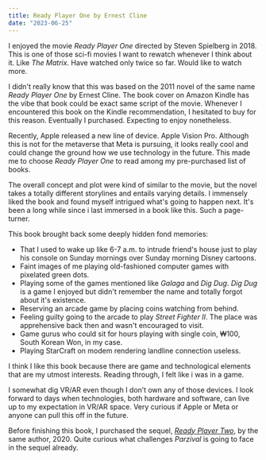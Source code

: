 ```yaml
---
title: Ready Player One by Ernest Cline
date: "2023-06-25"
---
```


I enjoyed the movie _Ready Player One_ directed by Steven Spielberg in 2018.
This is one of those sci-fi movies I want to rewatch whenever I think about it. Like _The Matrix_.
Have watched only twice so far. Would like to watch more.

I didn't really know that this was based on the 2011 novel of the same name _Ready Player One_ by Ernest Cline.
The book cover on Amazon Kindle has the vibe that book could be exact same script of the movie.
Whenever I encountered this book on the Kindle recommendation, I hesitated to buy for this reason.
Eventually I purchased. Expecting to enjoy nonetheless.

Recently, Apple released a new line of device.
Apple Vision Pro.
Although this is not for the metaverse that Meta is pursuing,
it looks really cool and could change the ground how we use technology in the future.
This made me to choose _Ready Player One_ to read among my pre-purchased list of books.

The overall concept and plot were kind of similar to the movie,
but the novel takes a totally different storylines and entails varying details.
I immensely liked the book and found myself intrigued what's going to happen next.
It's been a long while since i last immersed in a book like this.
Such a page-turner.

This book brought back some deeply hidden fond memories:

- That I used to wake up like 6-7 a.m. to intrude friend's house just to play his console on Sunday mornings over Sunday morning Disney cartoons.
- Faint images of me playing old-fashioned computer games with pixelated green dots.
- Playing some of the games mentioned like _Galaga_ and _Dig Dug_. _Dig Dug_ is a game I enjoyed but didn't remember the name and totally forgot about it's existence.
- Reserving an arcade game by placing coins watching from behind.
- Feeling guilty going to the arcade to play _Street Fighter II_. The place was apprehensive back then and wasn't encouraged to visit.
- Game gurus who could sit for hours playing with single coin, ₩100, South Korean Won, in my case.
- Playing StarCraft on modem rendering landline connection useless.

I think I like this book because there are game and technological elements that are my utmost interests.
Reading through, I felt like i was in a game.

I somewhat dig VR/AR even though I don’t own any of those devices.
I look forward to days when technologies, both hardware and software, can live up to my expectation in VR/AR space.
Very curious if Apple or Meta or anyone can pull this off in the future.

Before finishing this book, I purchased the sequel, [_Ready Player Two_](/posts/ready-player-two), by the same author, 2020.
Quite curious what challenges _Parzival_ is going to face in the sequel already.
